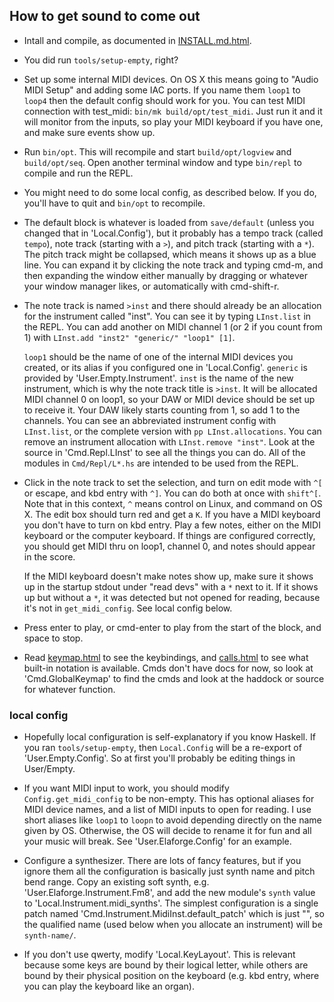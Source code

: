 ## How to get sound to come out

- Intall and compile, as documented in [INSTALL.md.html](INSTALL.md.html).

- You did run `tools/setup-empty`, right?

- Set up some internal MIDI devices.  On OS X this means going to "Audio MIDI
Setup" and adding some IAC ports.  If you name them `loop1` to `loop4` then the
default config should work for you.  You can test MIDI connection with
test_midi: `bin/mk build/opt/test_midi`.  Just run it and it will monitor from
the inputs, so play your MIDI keyboard if you have one, and make sure events
show up.

- Run `bin/opt`.  This will recompile and start `build/opt/logview` and
`build/opt/seq`.  Open another terminal window and type `bin/repl` to compile
and run the REPL.

- You might need to do some local config, as described below.  If you do,
you'll have to quit and `bin/opt` to recompile.

- The default block is whatever is loaded from `save/default` (unless you
changed that in 'Local.Config'), but it probably has a tempo track (called
`tempo`), note track (starting with a `>`), and pitch track (starting with a
`*`).  The pitch track might be collapsed, which means it shows up as a blue
line.  You can expand it by clicking the note track and typing cmd-m, and then
expanding the window either manually by dragging or whatever your window
manager likes, or automatically with cmd-shift-r.

- The note track is named `>inst` and there should already be an allocation
for the instrument called "inst".  You can see it by typing `LInst.list` in the
REPL.  You can add another on MIDI channel 1 (or 2 if you count from 1) with
`LInst.add "inst2" "generic/" "loop1" [1]`.

    `loop1` should be the name of one of the internal MIDI devices you created,
or its alias if you configured one in 'Local.Config'.  `generic` is provided by
'User.Empty.Instrument'.  `inst` is the name of the new instrument, which is
why the note track title is `>inst`.  It will be allocated MIDI channel 0 on
loop1, so your DAW or MIDI device should be set up to receive it.  Your DAW
likely starts counting from 1, so add 1 to the channels.  You can see an
abbreviated instrument config with `LInst.list`, or the complete version with
`pp LInst.allocations`.  You can remove an instrument allocation with
`LInst.remove "inst"`.  Look at the source in 'Cmd.Repl.LInst' to see all the
things you can do.  All of the modules in `Cmd/Repl/L*.hs` are intended to be
used from the REPL.

- Click in the note track to set the selection, and turn on edit mode with `^[`
or escape, and kbd entry with `^]`.  You can do both at once with `shift^[`.
Note that in this context, `^` means control on Linux, and command on OS X.
The edit box should turn red and get a `K`.  If you have a MIDI keyboard you
don't have to turn on kbd entry.  Play a few notes, either on the MIDI keyboard
or the computer keyboard.  If things are configured correctly, you should get
MIDI thru on loop1, channel 0, and notes should appear in the score.

    If the MIDI keyboard doesn't make notes show up, make sure it shows up in
the startup stdout under "read devs" with a `*` next to it.  If it shows up but
without a `*`, it was detected but not opened for reading, because it's not in
`get_midi_config`.  See local config below.

- Press enter to play, or cmd-enter to play from the start of the block, and
space to stop.

- Read [keymap.html](keymap.html) to see the keybindings, and
[calls.html](calls.html) to see what built-in notation is available.  Cmds
don't have docs for now, so look at 'Cmd.GlobalKeymap' to find the cmds and
look at the haddock or source for whatever function.

### local config

- Hopefully local configuration is self-explanatory if you know Haskell.
If you ran `tools/setup-empty`, then `Local.Config` will be a re-export of
'User.Empty.Config'.  So at first you'll probably be editing things in
User/Empty.

- If you want MIDI input to work, you should modify `Config.get_midi_config` to
be non-empty.  This has optional aliases for MIDI device names, and a list of
MIDI inputs to open for reading.  I use short aliases like `loop1` to `loopn`
to avoid depending directly on the name given by OS.  Otherwise, the OS will
decide to rename it for fun and all your music will break.  See
'User.Elaforge.Config' for an example.

- Configure a synthesizer.  There are lots of fancy features, but if you ignore
them all the configuration is basically just synth name and pitch bend range.
Copy an existing soft synth, e.g. 'User.Elaforge.Instrument.Fm8', and add the
new module's `synth` value to 'Local.Instrument.midi_synths'.  The simplest
configuration is a single patch named 'Cmd.Instrument.MidiInst.default_patch'
which is just "", so the qualified name (used below when you allocate an
instrument) will be `synth-name/`.

- If you don't use qwerty, modify 'Local.KeyLayout'.  This is relevant because
some keys are bound by their logical letter, while others are bound by their
physical position on the keyboard (e.g. kbd entry, where you can play the
keyboard like an organ).
